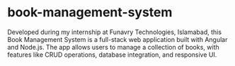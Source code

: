 # book-management-system
 Developed during my internship at Funavry Technologies, Islamabad, this Book Management System is a full-stack web application built with Angular and Node.js. The app allows users to manage a collection of books, with features like CRUD operations, database integration, and responsive UI.
